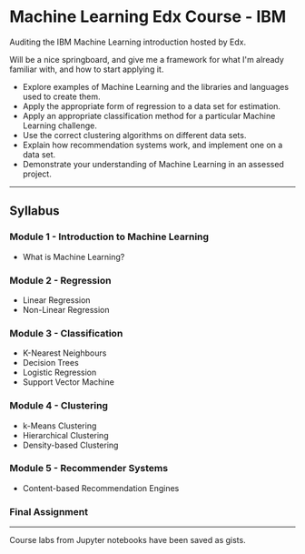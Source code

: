 Machine Learning Edx Course - IBM
=================================

Auditing the IBM Machine Learning introduction hosted by Edx.

Will be a nice springboard, and give me a framework for what I'm already familiar with, and how to start
applying it.

- Explore examples of Machine Learning and the libraries and languages used to create them.
- Apply the appropriate form of regression to a data set for estimation.
- Apply an appropriate classification method for a particular Machine Learning challenge.
- Use the correct clustering algorithms on different data sets.
- Explain how recommendation systems work, and implement one on a data set.
- Demonstrate your understanding of Machine Learning in an assessed project.

---

Syllabus
--------

### Module 1 - Introduction to Machine Learning ###

- What is Machine Learning?

### Module 2 - Regression ###

- Linear Regression
- Non-Linear Regression

### Module 3 - Classification ###

- K-Nearest Neighbours
- Decision Trees
- Logistic Regression
- Support Vector Machine

### Module 4 - Clustering ###

- k-Means Clustering
- Hierarchical Clustering
- Density-based Clustering

### Module 5 - Recommender Systems ###

- Content-based Recommendation Engines

### Final Assignment ###

---

Course labs from Jupyter notebooks have been saved as gists.




